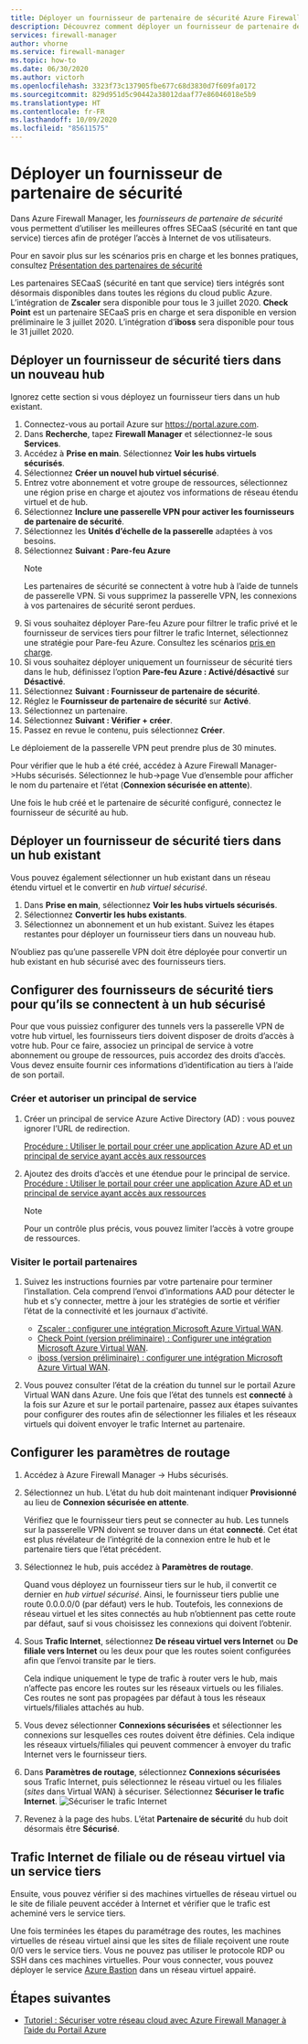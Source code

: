 ```yaml
---
title: Déployer un fournisseur de partenaire de sécurité Azure Firewall Manager
description: Découvrez comment déployer un fournisseur de partenaire de sécurité Azure Firewall Manager à l’aide du portail Azure.
services: firewall-manager
author: vhorne
ms.service: firewall-manager
ms.topic: how-to
ms.date: 06/30/2020
ms.author: victorh
ms.openlocfilehash: 3323f73c137905fbe677c68d3830d7f609fa0172
ms.sourcegitcommit: 829d951d5c90442a38012daaf77e86046018e5b9
ms.translationtype: HT
ms.contentlocale: fr-FR
ms.lasthandoff: 10/09/2020
ms.locfileid: "85611575"
---
```

# <a name="deploy-a-security-partner-provider"></a>Déployer un fournisseur de partenaire de sécurité

Dans Azure Firewall Manager, les *fournisseurs de partenaire de sécurité* vous permettent d’utiliser les meilleures offres SECaaS (sécurité en tant que service) tierces afin de protéger l’accès à Internet de vos utilisateurs.

Pour en savoir plus sur les scénarios pris en charge et les bonnes pratiques, consultez [Présentation des partenaires de sécurité](trusted-security-partners.md)


Les partenaires SECaaS (sécurité en tant que service) tiers intégrés sont désormais disponibles dans toutes les régions du cloud public Azure. L’intégration de **Zscaler** sera disponible pour tous le 3 juillet 2020. **Check Point** est un partenaire SECaaS pris en charge et sera disponible en version préliminaire le 3 juillet 2020. L’intégration d’**iboss** sera disponible pour tous le 31 juillet 2020.

## <a name="deploy-a-third-party-security-provider-in-a-new-hub"></a>Déployer un fournisseur de sécurité tiers dans un nouveau hub

Ignorez cette section si vous déployez un fournisseur tiers dans un hub existant.

1. Connectez-vous au portail Azure sur https://portal.azure.com.
2. Dans **Recherche**, tapez **Firewall Manager** et sélectionnez-le sous **Services**.
3. Accédez à **Prise en main**. Sélectionnez **Voir les hubs virtuels sécurisés**.
4. Sélectionnez **Créer un nouvel hub virtuel sécurisé**.
5. Entrez votre abonnement et votre groupe de ressources, sélectionnez une région prise en charge et ajoutez vos informations de réseau étendu virtuel et de hub. 
6. Sélectionnez **Inclure une passerelle VPN pour activer les fournisseurs de partenaire de sécurité**.
7. Sélectionnez les **Unités d’échelle de la passerelle** adaptées à vos besoins.
8. Sélectionnez **Suivant : Pare-feu Azure**
   > [!NOTE]
   > Les partenaires de sécurité se connectent à votre hub à l’aide de tunnels de passerelle VPN. Si vous supprimez la passerelle VPN, les connexions à vos partenaires de sécurité seront perdues.
9. Si vous souhaitez déployer Pare-feu Azure pour filtrer le trafic privé et le fournisseur de services tiers pour filtrer le trafic Internet, sélectionnez une stratégie pour Pare-feu Azure. Consultez les scénarios [pris en charge](trusted-security-partners.md#key-scenarios).
10. Si vous souhaitez déployer uniquement un fournisseur de sécurité tiers dans le hub, définissez l’option **Pare-feu Azure : Activé/désactivé** sur **Désactivé**. 
11. Sélectionnez **Suivant : Fournisseur de partenaire de sécurité**.
12. Réglez le **Fournisseur de partenaire de sécurité** sur **Activé**. 
13. Sélectionnez un partenaire. 
14. Sélectionnez **Suivant : Vérifier + créer**. 
15. Passez en revue le contenu, puis sélectionnez **Créer**.

Le déploiement de la passerelle VPN peut prendre plus de 30 minutes.

Pour vérifier que le hub a été créé, accédez à Azure Firewall Manager->Hubs sécurisés. Sélectionnez le hub->page Vue d’ensemble pour afficher le nom du partenaire et l’état (**Connexion sécurisée en attente**).

Une fois le hub créé et le partenaire de sécurité configuré, connectez le fournisseur de sécurité au hub.

## <a name="deploy-a-third-party-security-provider-in-an-existing-hub"></a>Déployer un fournisseur de sécurité tiers dans un hub existant

Vous pouvez également sélectionner un hub existant dans un réseau étendu virtuel et le convertir en *hub virtuel sécurisé*.

1. Dans **Prise en main**, sélectionnez **Voir les hubs virtuels sécurisés**.
2. Sélectionnez **Convertir les hubs existants**.
3. Sélectionnez un abonnement et un hub existant. Suivez les étapes restantes pour déployer un fournisseur tiers dans un nouveau hub.

N’oubliez pas qu’une passerelle VPN doit être déployée pour convertir un hub existant en hub sécurisé avec des fournisseurs tiers.

## <a name="configure-third-party-security-providers-to-connect-to-a-secured-hub"></a>Configurer des fournisseurs de sécurité tiers pour qu’ils se connectent à un hub sécurisé

Pour que vous puissiez configurer des tunnels vers la passerelle VPN de votre hub virtuel, les fournisseurs tiers doivent disposer de droits d’accès à votre hub. Pour ce faire, associez un principal de service à votre abonnement ou groupe de ressources, puis accordez des droits d’accès. Vous devez ensuite fournir ces informations d’identification au tiers à l’aide de son portail.

### <a name="create-and-authorize-a-service-principal"></a>Créer et autoriser un principal de service

1. Créer un principal de service Azure Active Directory (AD) : vous pouvez ignorer l’URL de redirection. 

   [Procédure : Utiliser le portail pour créer une application Azure AD et un principal de service ayant accès aux ressources](../active-directory/develop/howto-create-service-principal-portal.md#register-an-application-with-azure-ad-and-create-a-service-principal)
2. Ajoutez des droits d’accès et une étendue pour le principal de service.
   [Procédure : Utiliser le portail pour créer une application Azure AD et un principal de service ayant accès aux ressources](../active-directory/develop/howto-create-service-principal-portal.md#register-an-application-with-azure-ad-and-create-a-service-principal)

   > [!NOTE]
   > Pour un contrôle plus précis, vous pouvez limiter l’accès à votre groupe de ressources.

### <a name="visit-partner-portal"></a>Visiter le portail partenaires

1. Suivez les instructions fournies par votre partenaire pour terminer l’installation. Cela comprend l’envoi d’informations AAD pour détecter le hub et s’y connecter, mettre à jour les stratégies de sortie et vérifier l’état de la connectivité et les journaux d'activité.

   - [Zscaler : configurer une intégration Microsoft Azure Virtual WAN](https://help.zscaler.com/zia/configuring-microsoft-azure-virtual-wan-integration).
   - [Check Point (version préliminaire) : Configurer une intégration Microsoft Azure Virtual WAN](https://sc1.checkpoint.com/documents/Infinity_Portal/WebAdminGuides/EN/CloudGuard-Connect-Azure-Virtual-WAN/Default.htm).
   - [iboss (version préliminaire) : configurer une intégration Microsoft Azure Virtual WAN](https://www.iboss.com/blog/securing-microsoft-azure-with-iboss-saas-network-security). 
   
2. Vous pouvez consulter l’état de la création du tunnel sur le portail Azure Virtual WAN dans Azure. Une fois que l’état des tunnels est **connecté** à la fois sur Azure et sur le portail partenaire, passez aux étapes suivantes pour configurer des routes afin de sélectionner les filiales et les réseaux virtuels qui doivent envoyer le trafic Internet au partenaire.

## <a name="configure-route-settings"></a>Configurer les paramètres de routage

1. Accédez à Azure Firewall Manager -> Hubs sécurisés. 
2. Sélectionnez un hub. L’état du hub doit maintenant indiquer **Provisionné** au lieu de **Connexion sécurisée en attente**.

   Vérifiez que le fournisseur tiers peut se connecter au hub. Les tunnels sur la passerelle VPN doivent se trouver dans un état **connecté**. Cet état est plus révélateur de l’intégrité de la connexion entre le hub et le partenaire tiers que l’état précédent.
3. Sélectionnez le hub, puis accédez à **Paramètres de routage**.

   Quand vous déployez un fournisseur tiers sur le hub, il convertit ce dernier en *hub virtuel sécurisé*. Ainsi, le fournisseur tiers publie une route 0.0.0.0/0 (par défaut) vers le hub. Toutefois, les connexions de réseau virtuel et les sites connectés au hub n’obtiennent pas cette route par défaut, sauf si vous choisissez les connexions qui doivent l’obtenir.
4. Sous **Trafic Internet**, sélectionnez **De réseau virtuel vers Internet** ou **De filiale vers Internet** ou les deux pour que les routes soient configurées afin que l’envoi transite par le tiers.

   Cela indique uniquement le type de trafic à router vers le hub, mais n’affecte pas encore les routes sur les réseaux virtuels ou les filiales. Ces routes ne sont pas propagées par défaut à tous les réseaux virtuels/filiales attachés au hub.
5. Vous devez sélectionner **Connexions sécurisées** et sélectionner les connexions sur lesquelles ces routes doivent être définies. Cela indique les réseaux virtuels/filiales qui peuvent commencer à envoyer du trafic Internet vers le fournisseur tiers.
6. Dans **Paramètres de routage**, sélectionnez **Connexions sécurisées** sous Trafic Internet, puis sélectionnez le réseau virtuel ou les filiales (*sites* dans Virtual WAN) à sécuriser. Sélectionnez **Sécuriser le trafic Internet**.
   ![Sécuriser le trafic Internet](media/deploy-trusted-security-partner/secure-internet-traffic.png)
7. Revenez à la page des hubs. L’état **Partenaire de sécurité** du hub doit désormais être **Sécurisé**.

## <a name="branch-or-vnet-internet-traffic-via-third-party-service"></a>Trafic Internet de filiale ou de réseau virtuel via un service tiers

Ensuite, vous pouvez vérifier si des machines virtuelles de réseau virtuel ou le site de filiale peuvent accéder à Internet et vérifier que le trafic est acheminé vers le service tiers.

Une fois terminées les étapes du paramétrage des routes, les machines virtuelles de réseau virtuel ainsi que les sites de filiale reçoivent une route 0/0 vers le service tiers. Vous ne pouvez pas utiliser le protocole RDP ou SSH dans ces machines virtuelles. Pour vous connecter, vous pouvez déployer le service [Azure Bastion](../bastion/bastion-overview.md) dans un réseau virtuel appairé.

## <a name="next-steps"></a>Étapes suivantes

- [Tutoriel : Sécuriser votre réseau cloud avec Azure Firewall Manager à l’aide du Portail Azure](secure-cloud-network.md)